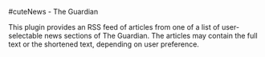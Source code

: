 #cuteNews - The Guardian

This plugin provides an RSS feed of articles from one of a list of user-selectable news sections of The Guardian. The articles may contain the full text or the shortened text, depending on user preference.

